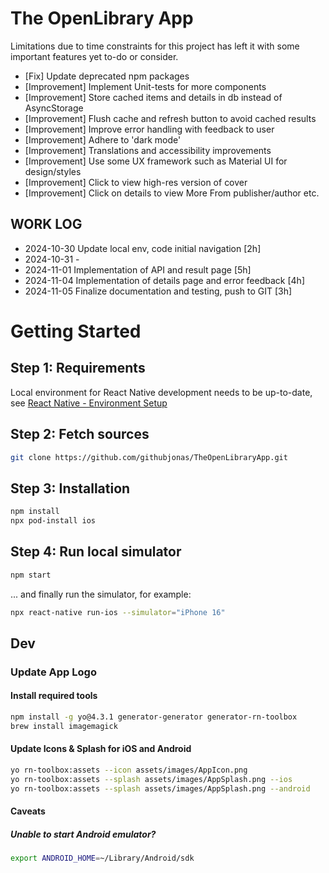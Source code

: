 # The OpenLibrary App

Limitations due to time constraints for this project has left it with some
important features yet to-do or consider.

- [Fix] Update deprecated npm packages
- [Improvement] Implement Unit-tests for more components
- [Improvement] Store cached items and details in db instead of AsyncStorage
- [Improvement] Flush cache and refresh button to avoid cached results
- [Improvement] Improve error handling with feedback to user
- [Improvement] Adhere to 'dark mode'
- [Improvement] Translations and accessibility improvements
- [Improvement] Use some UX framework such as Material UI for design/styles
- [Improvement] Click to view high-res version of cover
- [Improvement] Click on details to view More From publisher/author etc.

## WORK LOG
- 2024-10-30 Update local env, code initial navigation [2h]
- 2024-10-31 -
- 2024-11-01 Implementation of API and result page [5h]
- 2024-11-04 Implementation of details page and error feedback [4h]
- 2024-11-05 Finalize documentation and testing, push to GIT [3h]

# Getting Started

## Step 1: Requirements
Local environment for React Native development needs to be up-to-date, see [React Native - Environment Setup](https://reactnative.dev/docs/environment-setup)

## Step 2: Fetch sources
```bash
git clone https://github.com/githubjonas/TheOpenLibraryApp.git
```

## Step 3: Installation
```bash
npm install
npx pod-install ios
```

## Step 4: Run local simulator
```bash
npm start
```
... and finally run the simulator, for example:
```bash
npx react-native run-ios --simulator="iPhone 16"
```

## Dev

### Update App Logo
#### Install required tools
```bash
npm install -g yo@4.3.1 generator-generator generator-rn-toolbox
brew install imagemagick
```

#### Update Icons & Splash for iOS and Android
```bash
yo rn-toolbox:assets --icon assets/images/AppIcon.png
yo rn-toolbox:assets --splash assets/images/AppSplash.png --ios
yo rn-toolbox:assets --splash assets/images/AppSplash.png --android
```

#### Caveats
##### Unable to start Android emulator?
```bash
export ANDROID_HOME=~/Library/Android/sdk 
```
